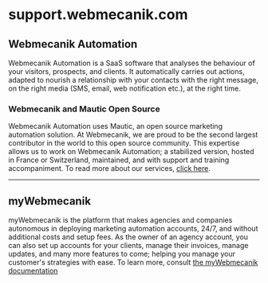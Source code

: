 support.webmecanik.com
=======
## Webmecanik Automation ##

Webmecanik Automation is a SaaS software that analyses the behaviour of your visitors, prospects, and clients. It automatically carries out actions, adapted to nourish a relationship with your contacts with the right message, on the right media (SMS, email, web notification etc.), at the right time.

### Webmecanik and Mautic Open Source ###
Webmecanik Automation uses Mautic, an open source marketing automation solution.
At Webmecanik, we are proud to be the second largest contributor in the world to this open source community. This expertise allows us to work on Webmecanik Automation; a stabilized version, hosted in France or Switzerland, maintained, and with support and training accompaniment.
To read more about our services, [click here](http://www.webmecanik.com/en/services/).

---

## myWebmecanik ##

myWebmecanik is the platform that makes agencies and companies autonomous in deploying marketing automation accounts, 24/7, and without additional costs and setup fees.
As the owner of an agency account, you can also set up accounts for your clients, manage their invoices, manage updates, and many more features to come; helping you manage your customer's strategies with ease.
To learn more, consult [the myWebmecanik documentation](/mywebmecanik/README.md)
